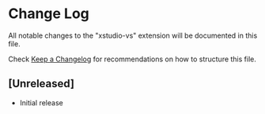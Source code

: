 # Change Log
All notable changes to the "xstudio-vs" extension will be documented in this file.

Check [Keep a Changelog](http://keepachangelog.com/) for recommendations on how to structure this file.

## [Unreleased]
- Initial release
